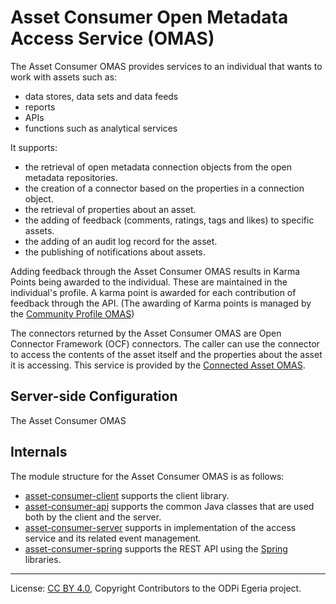 <!-- SPDX-License-Identifier: CC-BY-4.0 -->
<!-- Copyright Contributors to the ODPi Egeria project. -->

# Asset Consumer Open Metadata Access Service (OMAS)

The Asset Consumer OMAS provides services to an individual that wants to work
with assets such as:

* data stores, data sets and data feeds
* reports
* APIs
* functions such as analytical services

It supports:

* the retrieval of open metadata connection objects from the open metadata repositories.
* the creation of a connector based on the properties in a connection object.
* the retrieval of properties about an asset.
* the adding of feedback (comments, ratings, tags and likes) to specific assets.
* the adding of an audit log record for the asset.
* the publishing of notifications about assets.

Adding feedback through the Asset Consumer OMAS results in Karma Points being awarded
to the individual.  These are maintained in the individual's profile.
A karma point is awarded for each contribution of feedback
through the API. (The awarding of Karma points is managed by the
[Community Profile OMAS](../community-profile))

The connectors returned by the Asset Consumer OMAS are Open Connector
Framework (OCF) connectors.  The caller can use the connector to access
the contents of the asset itself and the properties about the
asset it is accessing.   This service is provided by the
[Connected Asset OMAS](../connected-asset).

## Server-side Configuration

The Asset Consumer OMAS 

## Internals

The module structure for the Asset Consumer OMAS is as follows:

* [asset-consumer-client](asset-consumer-client) supports the client library.
* [asset-consumer-api](asset-consumer-api) supports the common Java classes that are used both by the client and the server.
* [asset-consumer-server](asset-consumer-server) supports in implementation of the access service and its related event management.
* [asset-consumer-spring](asset-consumer-spring) supports the REST API using the [Spring](../../../developer-resources/Spring.md) libraries.


----
License: [CC BY 4.0](https://creativecommons.org/licenses/by/4.0/),
Copyright Contributors to the ODPi Egeria project.

